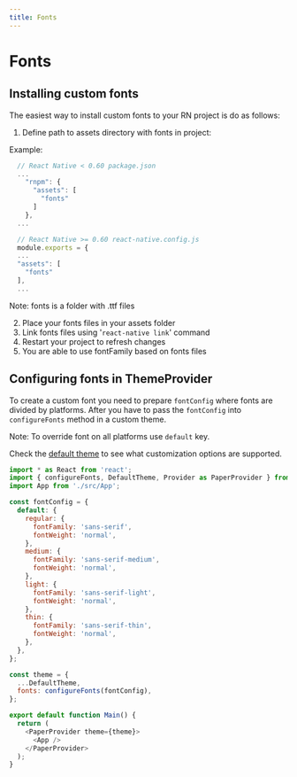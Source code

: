 ```yaml
---
title: Fonts
---
```


# Fonts

## Installing custom fonts

The easiest way to install custom fonts to your RN project is do as follows:

  1. Define path to assets directory with fonts in project:

  Example:

  ```js
    // React Native < 0.60 package.json
    ...
      "rnpm": {
        "assets": [
          "fonts"
        ]
      },
    ...

    // React Native >= 0.60 react-native.config.js
    module.exports = {
    ...
    "assets": [
      "fonts"
    ],
    ...
  ```

  Note: fonts is a folder with .ttf files

  2. Place your fonts files in your assets folder
  3. Link fonts files using '`react-native link`' command
  4. Restart your project to refresh changes
  5. You are able to use fontFamily based on fonts files

## Configuring fonts in ThemeProvider

To create a custom font you need to prepare `fontConfig` where fonts are divided by platforms. 
After you have to pass the `fontConfig` into `configureFonts` method in a custom theme. 

Note: To override font on all platforms use `default` key.

Check the [default theme](https://github.com/callstack/react-native-paper/blob/master/src/styles/DefaultTheme.tsx) to see what customization options are supported.

```js
import * as React from 'react';
import { configureFonts, DefaultTheme, Provider as PaperProvider } from 'react-native-paper';
import App from './src/App';

const fontConfig = {
  default: {
    regular: {
      fontFamily: 'sans-serif',
      fontWeight: 'normal',
    },
    medium: {
      fontFamily: 'sans-serif-medium',
      fontWeight: 'normal',
    },
    light: {
      fontFamily: 'sans-serif-light',
      fontWeight: 'normal',
    },
    thin: {
      fontFamily: 'sans-serif-thin',
      fontWeight: 'normal',
    },
  },
};

const theme = {
  ...DefaultTheme,
  fonts: configureFonts(fontConfig),
};

export default function Main() {
  return (
    <PaperProvider theme={theme}>
      <App />
    </PaperProvider>
  );
}
```
